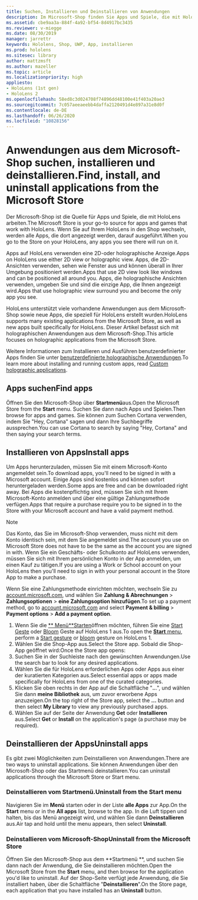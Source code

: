 ```yaml
---
title: Suchen, Installieren und Deinstallieren von Anwendungen
description: Im Microsoft-Shop finden Sie Apps und Spiele, die mit HoloLens arbeiten.  Erfahren Sie mehr über das Suchen, Installieren und Deinstallieren von holographischen Apps.
ms.assetid: cbe9aa3a-884f-4a92-bf54-8d4917bc3435
ms.reviewer: v-miegge
ms.date: 08/30/2019
manager: jarrettr
keywords: Hololens, Shop, UWP, App, installieren
ms.prod: hololens
ms.sitesec: library
author: mattzmsft
ms.author: mazeller
ms.topic: article
ms.localizationpriority: high
appliesto:
- HoloLens (1st gen)
- HoloLens 2
ms.openlocfilehash: 58ed8c3d024708f74896dd48100e41f403a20ae3
ms.sourcegitcommit: 7c057aeeaeebb4daffa2120491d4e897a31e8d0f
ms.contentlocale: de-DE
ms.lasthandoff: 06/26/2020
ms.locfileid: "10828156"
---
```

# <span data-ttu-id="76eab-105">Anwendungen aus dem Microsoft-Shop suchen, installieren und deinstallieren.</span><span class="sxs-lookup"><span data-stu-id="76eab-105">Find, install, and uninstall applications from the Microsoft Store</span></span>

<span data-ttu-id="76eab-106">Der Microsoft-Shop ist die Quelle für Apps und Spiele, die mit HoloLens arbeiten.</span><span class="sxs-lookup"><span data-stu-id="76eab-106">The Microsoft Store is your go-to source for apps and games that work with HoloLens.</span></span> <span data-ttu-id="76eab-107">Wenn Sie auf Ihrem HoloLens in den Shop wechseln, werden alle Apps, die dort angezeigt werden, darauf ausgeführt.</span><span class="sxs-lookup"><span data-stu-id="76eab-107">When you go to the Store on your HoloLens, any apps you see there will run on it.</span></span>

<span data-ttu-id="76eab-108">Apps auf HoloLens verwenden eine 2D-oder holographische Anzeige.</span><span class="sxs-lookup"><span data-stu-id="76eab-108">Apps on HoloLens use either 2D view or holographic view.</span></span> <span data-ttu-id="76eab-109">Apps, die 2D-Ansichten verwenden, sehen wie Fenster aus und können überall in Ihrer Umgebung positioniert werden.</span><span class="sxs-lookup"><span data-stu-id="76eab-109">Apps that use 2D view look like windows and can be positioned all around you.</span></span> <span data-ttu-id="76eab-110">Apps, die holographische Ansichten verwenden, umgeben Sie und sind die einzige App, die Ihnen angezeigt wird.</span><span class="sxs-lookup"><span data-stu-id="76eab-110">Apps that use holographic view surround you and become the only app you see.</span></span>

<span data-ttu-id="76eab-111">HoloLens unterstützt viele vorhandene Anwendungen aus dem Microsoft-Shop sowie neue Apps, die speziell für HoloLens erstellt wurden.</span><span class="sxs-lookup"><span data-stu-id="76eab-111">HoloLens supports many existing applications from the Microsoft Store, as well as new apps built specifically for HoloLens.</span></span>  <span data-ttu-id="76eab-112">Dieser Artikel befasst sich mit holographischen Anwendungen aus dem Microsoft-Shop.</span><span class="sxs-lookup"><span data-stu-id="76eab-112">This article focuses on holographic applications from the Microsoft Store.</span></span>

<span data-ttu-id="76eab-113">Weitere Informationen zum Installieren und Ausführen benutzerdefinierter Apps finden Sie unter [benutzerdefinierte holographische Anwendungen](holographic-custom-apps.md).</span><span class="sxs-lookup"><span data-stu-id="76eab-113">To learn more about installing and running custom apps, read [Custom holographic applications](holographic-custom-apps.md).</span></span>

## <span data-ttu-id="76eab-114">Apps suchen</span><span class="sxs-lookup"><span data-stu-id="76eab-114">Find apps</span></span>

<span data-ttu-id="76eab-115">Öffnen Sie den Microsoft-Shop über **Startmenü**aus.</span><span class="sxs-lookup"><span data-stu-id="76eab-115">Open the Microsoft Store from the **Start** menu.</span></span> <span data-ttu-id="76eab-116">Suchen Sie dann nach Apps und Spielen.</span><span class="sxs-lookup"><span data-stu-id="76eab-116">Then browse for apps and games.</span></span> <span data-ttu-id="76eab-117">Sie können zum Suchen Cortana verwenden, indem Sie "Hey, Cortana" sagen und dann Ihre Suchbegriffe aussprechen.</span><span class="sxs-lookup"><span data-stu-id="76eab-117">You can use Cortana to search by saying "Hey, Cortana" and then saying your search terms.</span></span>

## <span data-ttu-id="76eab-118">Installieren von Apps</span><span class="sxs-lookup"><span data-stu-id="76eab-118">Install apps</span></span>

<span data-ttu-id="76eab-119">Um Apps herunterzuladen, müssen Sie mit einem Microsoft-Konto angemeldet sein.</span><span class="sxs-lookup"><span data-stu-id="76eab-119">To download apps, you'll need to be signed in with a Microsoft account.</span></span> <span data-ttu-id="76eab-120">Einige Apps sind kostenlos und können sofort heruntergeladen werden.</span><span class="sxs-lookup"><span data-stu-id="76eab-120">Some apps are free and can be downloaded right away.</span></span> <span data-ttu-id="76eab-121">Bei Apps die kostenpflichtig sind, müssen Sie sich mit Ihrem Microsoft-Konto anmelden und über eine gültige Zahlungsmethode verfügen.</span><span class="sxs-lookup"><span data-stu-id="76eab-121">Apps that require a purchase require you to be signed in to the Store with your Microsoft account and have a valid payment method.</span></span>
> [!NOTE]
> <span data-ttu-id="76eab-122">Das Konto, das Sie im Microsoft-Shop verwenden, muss nicht mit dem Konto identisch sein, mit dem Sie angemeldet sind.</span><span class="sxs-lookup"><span data-stu-id="76eab-122">The account you use on Microsoft Store does not have to be the same as the account you are signed in with.</span></span> <span data-ttu-id="76eab-123">Wenn Sie ein Geschäfts- oder Schulkonto auf HoloLens verwenden, müssen Sie sich mit Ihrem persönlichen Konto in der App anmelden, um einen Kauf zu tätigen.</span><span class="sxs-lookup"><span data-stu-id="76eab-123">If you are using a Work or School account on your HoloLens then you'll need to sign in with your personal account in the Store App to make a purchase.</span></span>

<span data-ttu-id="76eab-124">Wenn Sie eine Zahlungsmethode einrichten möchten, wechseln Sie zu [account.microsoft.com](https://account.microsoft.com/), und wählen Sie **Zahlung & Abrechnungen** > **Zahlungsoptionen** > **eine Zahlungsoption hinzufügen**.</span><span class="sxs-lookup"><span data-stu-id="76eab-124">To set up a payment method, go to [account.microsoft.com](https://account.microsoft.com/) and select **Payment & billing** > **Payment options** > **Add a payment option**.</span></span>

1. <span data-ttu-id="76eab-125">Wenn Sie die [\*\* Menü\*\*Starten](holographic-home.md)öffnen möchten, führen Sie eine [Start Geste](https://docs.microsoft.com/hololens/hololens2-basic-usage#start-gesture) oder [Bloom](hololens1-basic-usage.md) Geste auf HoloLens 1 aus.</span><span class="sxs-lookup"><span data-stu-id="76eab-125">To open the [**Start** menu](holographic-home.md), perform a [Start gesture](https://docs.microsoft.com/hololens/hololens2-basic-usage#start-gesture) or [bloom](hololens1-basic-usage.md) gesture on HoloLens 1.</span></span>
1. <span data-ttu-id="76eab-126">Wählen Sie die Shop-App aus.</span><span class="sxs-lookup"><span data-stu-id="76eab-126">Select the Store app.</span></span> <span data-ttu-id="76eab-127">Sobald die Shop-App geöffnet wird:</span><span class="sxs-lookup"><span data-stu-id="76eab-127">Once the Store app opens:</span></span>
  1. <span data-ttu-id="76eab-128">Suchen Sie in der Suchleiste nach den gewünschten Anwendungen.</span><span class="sxs-lookup"><span data-stu-id="76eab-128">Use the search bar to look for any desired applications.</span></span> 
  1. <span data-ttu-id="76eab-129">Wählen Sie die für HoloLens erforderlichen Apps oder Apps aus einer der kuratierten Kategorien aus.</span><span class="sxs-lookup"><span data-stu-id="76eab-129">Select essential apps or apps made specifically for HoloLens from one of the curated categories.</span></span>
  1. <span data-ttu-id="76eab-130">Klicken Sie oben rechts in der App auf die Schaltfläche "**..**.", und wählen Sie dann **meine Bibliothek** aus, um zuvor erworbene Apps anzuzeigen.</span><span class="sxs-lookup"><span data-stu-id="76eab-130">On the top right of the Store app, select the **...** button and then select **My Library** to view any previously purchased apps.</span></span>
1. <span data-ttu-id="76eab-131">Wählen Sie auf der Seite der Anwendung **Get** oder **Installieren** aus.</span><span class="sxs-lookup"><span data-stu-id="76eab-131">Select **Get** or **Install** on the application's page (a purchase may be required).</span></span>

## <span data-ttu-id="76eab-132">Deinstallieren der Apps</span><span class="sxs-lookup"><span data-stu-id="76eab-132">Uninstall apps</span></span>

<span data-ttu-id="76eab-133">Es gibt zwei Möglichkeiten zum Deinstallieren von Anwendungen.</span><span class="sxs-lookup"><span data-stu-id="76eab-133">There are two ways to uninstall applications.</span></span>  <span data-ttu-id="76eab-134">Sie können Anwendungen über den Microsoft-Shop oder das Startmenü deinstallieren.</span><span class="sxs-lookup"><span data-stu-id="76eab-134">You can uninstall applications through the Microsoft Store or Start menu.</span></span>

### <span data-ttu-id="76eab-135">Deinstallieren vom Startmenü.</span><span class="sxs-lookup"><span data-stu-id="76eab-135">Uninstall from the Start menu</span></span>

<span data-ttu-id="76eab-136">Navigieren Sie im **Menü** starten oder in der Liste **alle Apps** zur App.</span><span class="sxs-lookup"><span data-stu-id="76eab-136">On the **Start** menu or in the **All apps** list, browse to the app.</span></span> <span data-ttu-id="76eab-137">In die Luft tippen und halten, bis das Menü angezeigt wird, und wählen Sie dann **Deinstallieren** aus.</span><span class="sxs-lookup"><span data-stu-id="76eab-137">Air tap and hold until the menu appears, then select **Uninstall**.</span></span>

### <span data-ttu-id="76eab-138">Deinstallieren vom Microsoft-Shop</span><span class="sxs-lookup"><span data-stu-id="76eab-138">Uninstall from the Microsoft Store</span></span>

<span data-ttu-id="76eab-139">Öffnen Sie den Microsoft-Shop aus dem \*\*Startmenü \*\*, und suchen Sie dann nach der Anwendung, die Sie deinstallieren möchten.</span><span class="sxs-lookup"><span data-stu-id="76eab-139">Open the Microsoft Store from the **Start** menu, and then browse for the application you'd like to uninstall.</span></span>  <span data-ttu-id="76eab-140">Auf der Shop-Seite verfügt jede Anwendung, die Sie installiert haben, über die Schaltfläche "**Deinstallieren**".</span><span class="sxs-lookup"><span data-stu-id="76eab-140">On the Store page, each application that you have installed has an **Uninstall** button.</span></span>
